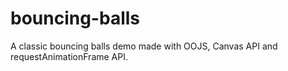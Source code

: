 # bouncing-balls
A classic bouncing balls demo made with OOJS, Canvas API and requestAnimationFrame API.
